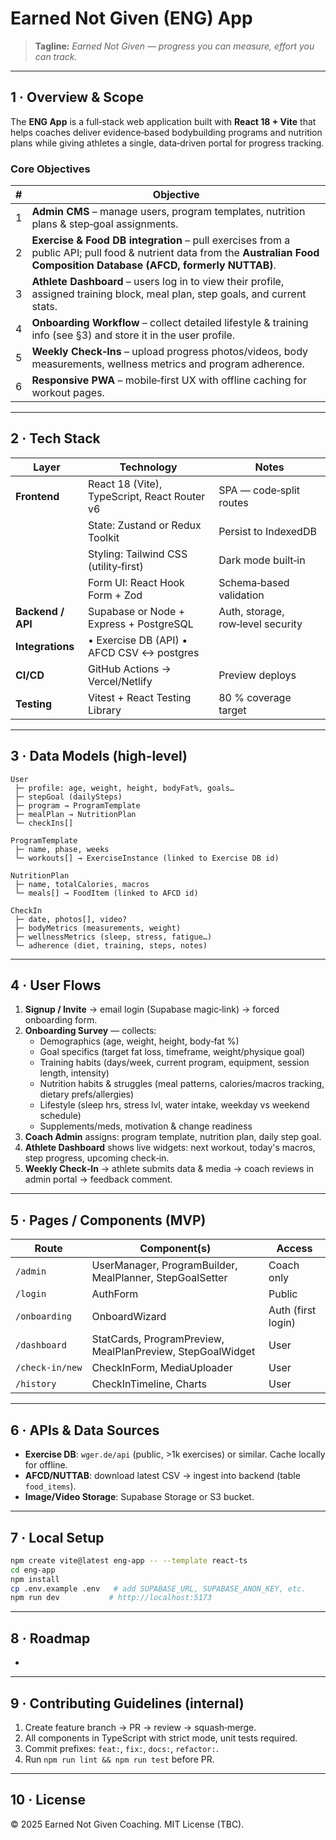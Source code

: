 # Earned Not Given (ENG) App

> **Tagline:** *Earned Not Given — progress you can measure, effort you can track.*

---

## 1 · Overview & Scope

The **ENG App** is a full‑stack web application built with **React 18 + Vite** that helps coaches deliver evidence‑based bodybuilding programs and nutrition plans while giving athletes a single, data‑driven portal for progress tracking.

### Core Objectives

| # | Objective                                                                                                                                                                   |
| - | --------------------------------------------------------------------------------------------------------------------------------------------------------------------------- |
| 1 | **Admin CMS** – manage users, program templates, nutrition plans & step‑goal assignments.                                                                                   |
| 2 | **Exercise & Food DB integration** – pull exercises from a public API; pull food & nutrient data from the **Australian Food Composition Database (AFCD, formerly NUTTAB)**. |
| 3 | **Athlete Dashboard** – users log in to view their profile, assigned training block, meal plan, step goals, and current stats.                                              |
| 4 | **Onboarding Workflow** – collect detailed lifestyle & training info (see §3) and store it in the user profile.                                                             |
| 5 | **Weekly Check‑Ins** – upload progress photos/videos, body measurements, wellness metrics and program adherence.                                                            |
| 6 | **Responsive PWA** – mobile‑first UX with offline caching for workout pages.                                                                                                |

---

## 2 · Tech Stack

| Layer             | Technology                                   | Notes                             |
| ----------------- | -------------------------------------------- | --------------------------------- |
| **Frontend**      | React 18 (Vite), TypeScript, React Router v6 | SPA — code‑split routes           |
|                   | State: Zustand or Redux Toolkit              | Persist to IndexedDB              |
|                   | Styling: Tailwind CSS (utility‑first)        | Dark mode built‑in                |
|                   | Form UI: React Hook Form + Zod               | Schema‑based validation           |
| **Backend / API** | Supabase or Node + Express + PostgreSQL      | Auth, storage, row‑level security |
| **Integrations**  | • Exercise DB (API) • AFCD CSV ↔ postgres    |                                   |
| **CI/CD**         | GitHub Actions → Vercel/Netlify              | Preview deploys                   |
| **Testing**       | Vitest + React Testing Library               | 80 % coverage target              |

---

## 3 · Data Models (high‑level)

```text
User
 ├─ profile: age, weight, height, bodyFat%, goals…
 ├─ stepGoal (dailySteps)
 ├─ program → ProgramTemplate
 ├─ mealPlan → NutritionPlan
 └─ checkIns[]

ProgramTemplate
 ├─ name, phase, weeks
 └─ workouts[] → ExerciseInstance (linked to Exercise DB id)

NutritionPlan
 ├─ name, totalCalories, macros
 └─ meals[] → FoodItem (linked to AFCD id)

CheckIn
 ├─ date, photos[], video?
 ├─ bodyMetrics (measurements, weight)
 ├─ wellnessMetrics (sleep, stress, fatigue…)
 └─ adherence (diet, training, steps, notes)
```

---

## 4 · User Flows

1. **Signup / Invite** → email login (Supabase magic‑link) → forced onboarding form.
2. **Onboarding Survey** — collects:
   - Demographics (age, weight, height, body‑fat %)
   - Goal specifics (target fat loss, timeframe, weight/physique goal)
   - Training habits (days/week, current program, equipment, session length, intensity)
   - Nutrition habits & struggles (meal patterns, calories/macros tracking, dietary prefs/allergies)
   - Lifestyle (sleep hrs, stress lvl, water intake, weekday vs weekend schedule)
   - Supplements/meds, motivation & change readiness
3. **Coach Admin** assigns: program template, nutrition plan, daily step goal.
4. **Athlete Dashboard** shows live widgets: next workout, today's macros, step progress, upcoming check‑in.
5. **Weekly Check‑In** → athlete submits data & media → coach reviews in admin portal → feedback comment.

---

## 5 · Pages / Components (MVP)

| Route           | Component(s)                                               | Access             |
| --------------- | ---------------------------------------------------------- | ------------------ |
| `/admin`        | UserManager, ProgramBuilder, MealPlanner, StepGoalSetter   | Coach only         |
| `/login`        | AuthForm                                                   | Public             |
| `/onboarding`   | OnboardWizard                                              | Auth (first login) |
| `/dashboard`    | StatCards, ProgramPreview, MealPlanPreview, StepGoalWidget | User               |
| `/check‑in/new` | CheckInForm, MediaUploader                                 | User               |
| `/history`      | CheckInTimeline, Charts                                    | User               |

---

## 6 · APIs & Data Sources

- **Exercise DB**: `wger.de/api` (public, >1k exercises) or similar. Cache locally for offline.
- **AFCD/NUTTAB**: download latest CSV → ingest into backend (table `food_items`).
- **Image/Video Storage**: Supabase Storage or S3 bucket.

---

## 7 · Local Setup

```bash
npm create vite@latest eng-app -- --template react-ts
cd eng-app
npm install
cp .env.example .env   # add SUPABASE_URL, SUPABASE_ANON_KEY, etc.
npm run dev           # http://localhost:5173
```

---

## 8 · Roadmap

-

---

## 9 · Contributing Guidelines (internal)

1. Create feature branch → PR → review → squash‑merge.
2. All components in TypeScript with strict mode, unit tests required.
3. Commit prefixes: `feat:`, `fix:`, `docs:`, `refactor:`.
4. Run `npm run lint && npm run test` before PR.

---

## 10 · License

© 2025 Earned Not Given Coaching.  MIT License (TBC).

